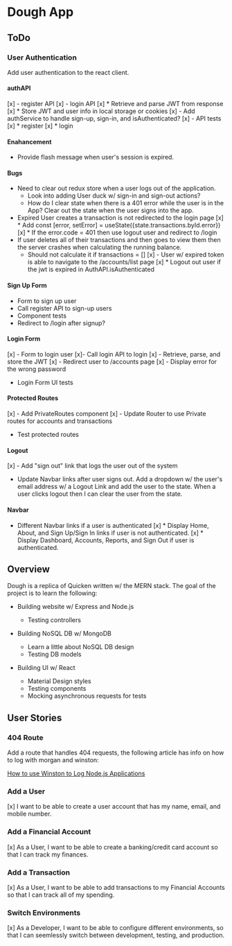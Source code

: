 # Dough App

## ToDo

### User Authentication
Add user authentication to the react client.

#### authAPI
[x] - register API
[x] - login API
  [x] * Retrieve and parse JWT from response
  [x] * Store JWT and user info in local storage or cookies
[x] - Add authService to handle sign-up, sign-in, and isAuthenticated?
[x] - API tests
  [x] * register
  [x] * login

#### Enahancement
- Provide flash message when user's session is expired.

#### Bugs
- Need to clear out redux store when a user logs out of the application.
  * Look into adding User duck w/ sign-in and sign-out actions?
  * How do I clear state when there is a 401 error while the user is
    in the App? Clear out the state when the user signs into the app.
- Expired User creates a transaction is not redirected to the login page
  [x] * Add const [error, setError] = useState({state.transactions.byId.error})
  [x] * If the error.code = 401 then use logout user and redirect to /login
- If user deletes all of their transactions and then goes to view them then 
  the server crashes when calculating the running balance.
  * Should not calculate it if transactions = []
[x] - User w/ expired token is able to navigate to the /accounts/list page
      [x] * Logout out user if the jwt is expired in AuthAPI.isAuthenticated

#### Sign Up Form
- Form to sign up user
- Call register API to sign-up users
- Component tests
- Redirect to /login after signup?

#### Login Form
[x] - Form to login user
[x]- Call login API to login
[x] - Retrieve, parse, and store the JWT
[x] - Redirect user to /accounts page
[x] - Display error for the wrong password
- Login Form UI tests

#### Protected Routes
[x] - Add PrivateRoutes component
[x] - Update Router to use Private routes for accounts and transactions
- Test protected routes

#### Logout
[x] - Add "sign out" link that logs the user out of the system
- Update Navbar links after user signs out. Add a dropdown w/ the user's 
  email address w/ a Logout Link and add the user to the state. When a user
  clicks logout then I can clear the user from the state.

#### Navbar
- Different Navbar links if a user is authenticated
  [x] * Display Home, About, and Sign Up/Sign In links if  user is not authenticated.
  [x] * Display Dashboard, Accounts, Reports, and  Sign Out if user is authenticated.
 

## Overview
Dough is a replica of Quicken written w/ the MERN stack. The goal of the project is to learn the following:

- Building website w/ Express and Node.js
  * Testing controllers

- Building NoSQL DB w/ MongoDB
  * Learn a little about NoSQL DB design
  * Testing DB models

- Building UI w/ React
  * Material Design styles
  * Testing components
  * Mocking asynchronous requests for tests

## User Stories

### 404 Route
Add a route that handles 404 requests, the following article has info on how to log with morgan and winston:

[How to use Winston to Log Node.js Applications](https://www.digitalocean.com/community/tutorials/how-to-use-winston-to-log-node-js-applications)

### Add a User
[x] I want to be able to create a user account that has my name, email, and mobile number.

### Add a Financial Account
[x] As a User, I want to be able to create a banking/credit card account so that I can track my finances.

### Add a Transaction
[x] As a User, I want to be able to add transactions to my Financial Accounts so that I can track all of my spending.

### Switch Environments
[x] As a Developer, I want to be able to configure different environments, so that I can seemlessly switch between development, testing, and production.